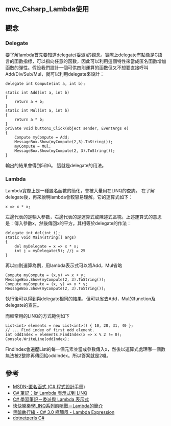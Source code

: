 mvc_Csharp_Lambda使用
------


## 觀念

### Delegate

要了解lambda首先要知道delegate(委派)的觀念。實際上delegate有點像是C語言的函數指標，可以指向任意的函數，因此可以利用這個特性來當成匿名函數增加函數的彈性。假設我們設計一個可供四則運算的函數但又不想要直接呼叫Add/Div/Sub/Mul，就可以利用delegate來設計：

	delegate int Compute(int a, int b);

    static int Add(int a, int b)
    {
        return a + b;
    }
    static int Mul(int a, int b)
    {
        return a * b;
    }
    private void button1_Click(object sender, EventArgs e)
    {
        Compute myCompute = Add;
        MessageBox.Show(myCompute(2,3).ToString());
        myCompute = Mul;
        MessageBox.Show(myCompute(2, 3).ToString());
    }

輸出的結果會得到5和6。 這就是delegate的用法。

### Lambda

Lambda實際上是一種匿名函數的簡化，會被大量用在LINQ的查詢。 在了解delegate後，再來說明lambda會較容易理解。它的運算式如下：

	x => x * x;
左邊代表的是輸入參數，右邊代表的是運算式或陳述式區塊。上述運算式的意思是：傳入參數x，然後傳回x的平方。其相等於delegate的作法：

	delegate int del(int i);
	static void Main(string[] args)
	{
	    del myDelegate = x => x * x;
	    int j = myDelegate(5); //j = 25
	}

再以四則運算為例，用lambda表示式可以將Add，Mul省略

    Compute myCompute = (x,y) => x + y;
    MessageBox.Show(myCompute(2, 3).ToString());
    Compute myCompute = (x, y) => x * y;
    MessageBox.Show(myCompute(2, 3).ToString());
執行後可以得到與delegate相同的結果，但可以省去Add，Mul的function及delegate的宣告。

而較常用的LINQ的方式範例如下

    List<int> elements = new List<int>() { 10, 20, 31, 40 };
    // ... Find index of first odd element.
    int oddIndex = elements.FindIndex(x => x % 2 != 0);
    Console.WriteLine(oddIndex);
FindIndex會遍歷List的每一個元素並當成參數傳入x，然後以運算式處理哪一個數無法被2整除再傳回給oddIndex。所以答案就是2囉。

## 參考
* [MSDN-匿名函式 (C# 程式設計手冊)](http://msdn.microsoft.com/zh-tw/library/bb882516.aspx)
* [C# 筆記：從 Lambda 表示式到 LINQ](http://huan-lin.blogspot.com/2009/01/from-lambda-to-linq.html)
* [C# 學習筆記－委派與 Lambda 表示式](http://huan-lin.blogspot.com/2011/08/csharp-notes-delegate.html)
* [快快樂樂學LINQ系列前哨戰－Lambda的簡介](http://www.dotblogs.com.tw/hatelove/archive/2012/06/07/csharp-linq-lambda-introduction.aspx)
* [黑暗執行緒 - C# 3.0 極簡風 - Lambda Expression](http://blog.darkthread.net/post-2008-06-13-lambda-expression.aspx)
* [dotnetperls C#](http://www.dotnetperls.com/lambda)